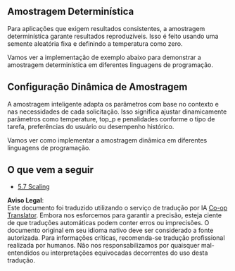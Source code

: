 <!--
CO_OP_TRANSLATOR_METADATA:
{
  "original_hash": "3cb0da3badd51d73ab78ebade2827d98",
  "translation_date": "2025-06-12T21:47:17+00:00",
  "source_file": "05-AdvancedTopics/mcp-sampling/README.md",
  "language_code": "pt"
}
-->
## Amostragem Determinística

Para aplicações que exigem resultados consistentes, a amostragem determinística garante resultados reproduzíveis. Isso é feito usando uma semente aleatória fixa e definindo a temperatura como zero.

Vamos ver a implementação de exemplo abaixo para demonstrar a amostragem determinística em diferentes linguagens de programação.

## Configuração Dinâmica de Amostragem

A amostragem inteligente adapta os parâmetros com base no contexto e nas necessidades de cada solicitação. Isso significa ajustar dinamicamente parâmetros como temperature, top_p e penalidades conforme o tipo de tarefa, preferências do usuário ou desempenho histórico.

Vamos ver como implementar a amostragem dinâmica em diferentes linguagens de programação.

## O que vem a seguir

- [5.7 Scaling](../mcp-scaling/README.md)

**Aviso Legal**:  
Este documento foi traduzido utilizando o serviço de tradução por IA [Co-op Translator](https://github.com/Azure/co-op-translator). Embora nos esforcemos para garantir a precisão, esteja ciente de que traduções automáticas podem conter erros ou imprecisões. O documento original em seu idioma nativo deve ser considerado a fonte autorizada. Para informações críticas, recomenda-se tradução profissional realizada por humanos. Não nos responsabilizamos por quaisquer mal-entendidos ou interpretações equivocadas decorrentes do uso desta tradução.